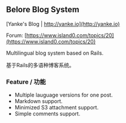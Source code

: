 Belore Blog System
---

[Yanke's Blog | http://yanke.io](http://yanke.io)

Forum: [https://www.island0.com/topics/20](https://www.island0.com/topics/20)

Multilingual blog system based on Rails.

基于Rails的多语种博客系统。

### Feature / 功能

* Multiple lauguage versions for one post.
* Markdown support.
* Minimized S3 attachment support.
* Simple comments support.
